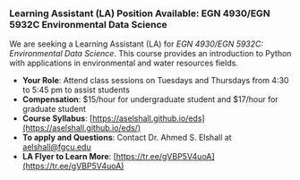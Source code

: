 ### Learning Assistant (LA) Position Available: EGN 4930/EGN 5932C Environmental Data Science

We are seeking a Learning Assistant (LA) for *EGN 4930/EGN 5932C: Environmental Data Science*. This course provides an introduction to Python with applications in environmental and water resources fields.  

- **Your Role**: Attend class sessions on Tuesdays and Thursdays from 4:30 to 5:45 pm to assist students
- **Compensation**: $15/hour for undergraduate student and $17/hour for graduate student
- **Course Syllabus**: [https://aselshall.github.io/eds](https://aselshall.github.io/eds/)
- **To apply and Questions**: Contact Dr. Ahmed S. Elshall at [aelshall@fgcu.edu](mailto:aelshall@fgcu.edu)
- **LA Flyer to Learn More**: [https://tr.ee/gVBP5V4uoA](https://tr.ee/gVBP5V4uoA)
